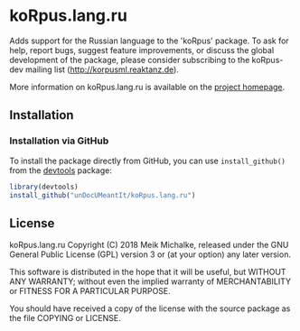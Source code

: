 # koRpus.lang.ru

Adds support for the Russian language to the 'koRpus' package. To ask for help, report
bugs, suggest feature improvements, or discuss the global development of the package, please
consider subscribing to the koRpus-dev mailing list (<http://korpusml.reaktanz.de>).

More information on koRpus.lang.ru is available on the [project homepage](https://reaktanz.de/?c=hacking&s=koRpus).

## Installation

### Installation via GitHub

To install the package directly from GitHub, you can use `install_github()` from the [devtools](https://github.com/hadley/devtools) package:

```r
library(devtools)
install_github("unDocUMeantIt/koRpus.lang.ru")
```

## License

koRpus.lang.ru Copyright (C) 2018 Meik Michalke, released under the
GNU General Public License (GPL) version 3 or (at your option) any later version.

This software is distributed in the hope that it will be useful, but
WITHOUT ANY WARRANTY; without even the implied warranty of MERCHANTABILITY
or FITNESS FOR A PARTICULAR PURPOSE.

You should have received a copy of the license with the
source package as the file COPYING or LICENSE.
